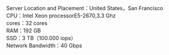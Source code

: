 Server Location and Placement：United States，San Francisco  
CPU：Intel Xeon processorE5-2670,3.3 Ghz  
cores：32 cores  
RAM：192 GB  
SSD：3 TB（100.000 iops）  
Network Bandwidth：40 Gbps  
